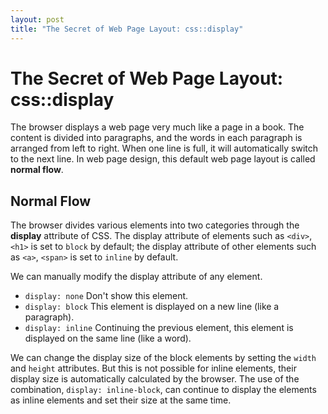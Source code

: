```yaml
---
layout: post
title: "The Secret of Web Page Layout: css::display"
---
```


The Secret of Web Page Layout: css::display
===

The browser displays a web page very much like a page in a book. The content is divided into paragraphs, and the words in each paragraph is arranged from left to right. When one line is full, it will automatically switch to the next line. In web page design, this default web page layout is called **normal flow**.

## Normal Flow

The browser divides various elements into two categories through the **display** attribute of CSS. The display attribute of elements such as `<div>`, `<h1>` is set to `block` by default; the display attribute of other elements such as `<a>`, `<span>` is set to `inline` by default.

We can manually modify the display attribute of any element.

- `display: none` Don't show this element.
- `display: block` This element is displayed on a new line (like a paragraph).
- `display: inline` Continuing the previous element, this element is displayed on the same line (like a word).

We can change the display size of the block elements by setting the `width` and `height` attributes. But this is not possible for inline elements, their display size is automatically calculated by the browser. The use of the combination, `display: inline-block`, can continue to display the elements as inline elements and set their size at the same time.

